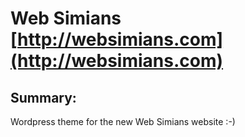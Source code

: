 #  Web Simians [http://websimians.com](http://websimians.com)

## Summary:

Wordpress theme for the new Web Simians website :-)